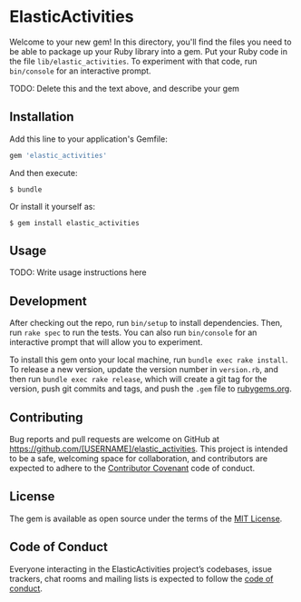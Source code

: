# ElasticActivities

Welcome to your new gem! In this directory, you'll find the files you need to be able to package up your Ruby library into a gem. Put your Ruby code in the file `lib/elastic_activities`. To experiment with that code, run `bin/console` for an interactive prompt.

TODO: Delete this and the text above, and describe your gem

## Installation

Add this line to your application's Gemfile:

```ruby
gem 'elastic_activities'
```

And then execute:

    $ bundle

Or install it yourself as:

    $ gem install elastic_activities

## Usage

TODO: Write usage instructions here

## Development

After checking out the repo, run `bin/setup` to install dependencies. Then, run `rake spec` to run the tests. You can also run `bin/console` for an interactive prompt that will allow you to experiment.

To install this gem onto your local machine, run `bundle exec rake install`. To release a new version, update the version number in `version.rb`, and then run `bundle exec rake release`, which will create a git tag for the version, push git commits and tags, and push the `.gem` file to [rubygems.org](https://rubygems.org).

## Contributing

Bug reports and pull requests are welcome on GitHub at https://github.com/[USERNAME]/elastic_activities. This project is intended to be a safe, welcoming space for collaboration, and contributors are expected to adhere to the [Contributor Covenant](http://contributor-covenant.org) code of conduct.

## License

The gem is available as open source under the terms of the [MIT License](http://opensource.org/licenses/MIT).

## Code of Conduct

Everyone interacting in the ElasticActivities project’s codebases, issue trackers, chat rooms and mailing lists is expected to follow the [code of conduct](https://github.com/[USERNAME]/elastic_activities/blob/master/CODE_OF_CONDUCT.md).

